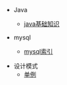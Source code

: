 * Java
  * [java基础知识](docs/java/1-java.md)

* mysql
  * [mysql索引](docs/mysql/mysql/2-mysql.md)

+ 设计模式
  - [单例](./docs/design/1-singleton.md)

  

